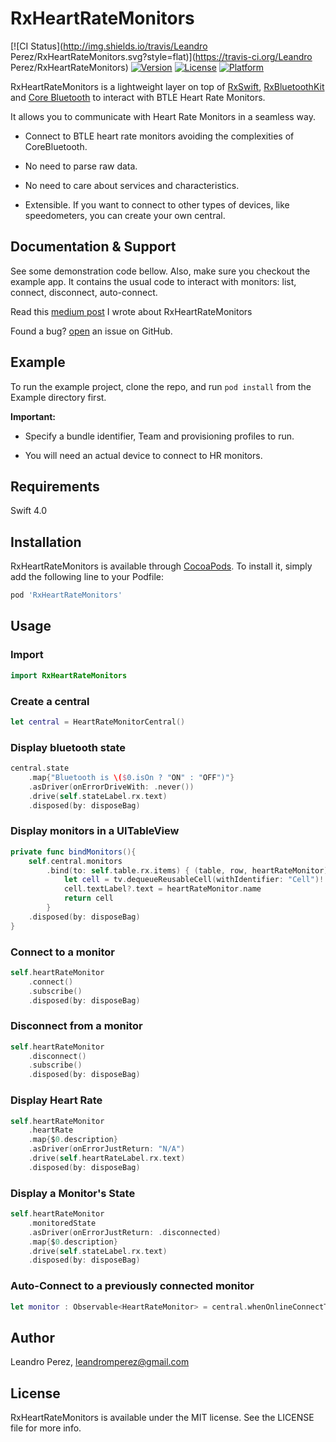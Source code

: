 # RxHeartRateMonitors

[![CI Status](http://img.shields.io/travis/Leandro Perez/RxHeartRateMonitors.svg?style=flat)](https://travis-ci.org/Leandro Perez/RxHeartRateMonitors)
[![Version](https://img.shields.io/cocoapods/v/RxHeartRateMonitors.svg?style=flat)](http://cocoapods.org/pods/RxHeartRateMonitors)
[![License](https://img.shields.io/cocoapods/l/RxHeartRateMonitors.svg?style=flat)](http://cocoapods.org/pods/RxHeartRateMonitors)
[![Platform](https://img.shields.io/cocoapods/p/RxHeartRateMonitors.svg?style=flat)](http://cocoapods.org/pods/RxHeartRateMonitors)

RxHeartRateMonitors is a lightweight layer on top of [RxSwift](https://github.com/ReactiveX/RxSwift), [RxBluetoothKit](https://github.com/Polidea/RxBluetoothKit) and [Core Bluetooth](https://developer.apple.com/documentation/corebluetooth) to interact with BTLE Heart Rate Monitors.


It allows you to communicate with Heart Rate Monitors in a seamless way.

* Connect to BTLE heart rate monitors avoiding the complexities of CoreBluetooth.

* No need to parse raw data.

* No need to care about services and characteristics.

* Extensible. If you want to connect to other types of devices, like speedometers, you can create your own central.

## Documentation & Support

See some demonstration code bellow. Also, make sure you checkout the example app. It contains the usual code to interact with monitors: list, connect, disconnect, auto-connect.

Read this [medium post](https://medium.com/@leandromperez/https-medium-com-leandromperez-reactive-heart-rate-monitors-9e68a31a88b) I wrote about RxHeartRateMonitors

Found a bug? [open](https://github.com/leandromperez/RxHeartRateMonitors/issues/new
) an issue on GitHub.




## Example

To run the example project, clone the repo, and run `pod install` from the Example directory first.


**Important:**

- Specify a bundle identifier, Team and provisioning profiles to run.

- You will need an actual device to connect to HR monitors.

## Requirements
Swift 4.0

## Installation

RxHeartRateMonitors is available through [CocoaPods](http://cocoapods.org). To install
it, simply add the following line to your Podfile:

```ruby
pod 'RxHeartRateMonitors'
```
## Usage

### Import
```swift
import RxHeartRateMonitors
```


### Create a central

```swift
let central = HeartRateMonitorCentral()
```

### Display bluetooth state

```swift
central.state
    .map{"Bluetooth is \($0.isOn ? "ON" : "OFF")"}
    .asDriver(onErrorDriveWith: .never())
    .drive(self.stateLabel.rx.text)
    .disposed(by: disposeBag)
```


### Display monitors in a UITableView

```swift
private func bindMonitors(){
    self.central.monitors
        .bind(to: self.table.rx.items) { (table, row, heartRateMonitor) in
            let cell = tv.dequeueReusableCell(withIdentifier: "Cell")!
            cell.textLabel?.text = heartRateMonitor.name
            return cell
        }
    .disposed(by: disposeBag)
}
```


### Connect to a monitor
```swift
self.heartRateMonitor
    .connect()
    .subscribe()
    .disposed(by: disposeBag)
```


### Disconnect from a monitor
```swift
self.heartRateMonitor
    .disconnect()
    .subscribe()
    .disposed(by: disposeBag)
```

### Display Heart Rate
```swift
self.heartRateMonitor
    .heartRate
    .map{$0.description}
    .asDriver(onErrorJustReturn: "N/A")
    .drive(self.heartRateLabel.rx.text)
    .disposed(by: disposeBag)
```

### Display a Monitor's State
```swift
self.heartRateMonitor
    .monitoredState
    .asDriver(onErrorJustReturn: .disconnected)
    .map{$0.description}
    .drive(self.stateLabel.rx.text)
    .disposed(by: disposeBag)

```


### Auto-Connect to a previously connected monitor
```swift
let monitor : Observable<HeartRateMonitor> = central.whenOnlineConnectToFirstAvailablePeripheral()
```

## Author

Leandro Perez, leandromperez@gmail.com

## License

RxHeartRateMonitors is available under the MIT license. See the LICENSE file for more info.
